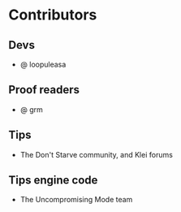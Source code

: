 # Contributors

## Devs

- @ loopuleasa

## Proof readers
- @ grm

## Tips

- The Don't Starve community, and Klei forums

## Tips engine code

- The Uncompromising Mode team
